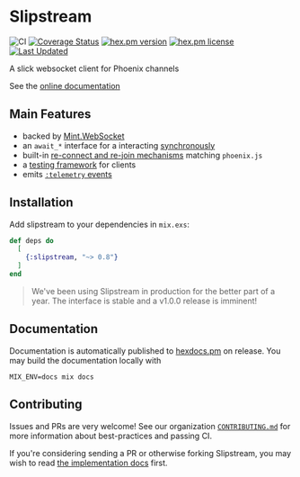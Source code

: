 # Slipstream

![CI](https://github.com/NFIBrokerage/slipstream/workflows/CI/badge.svg)
[![Coverage Status](https://coveralls.io/repos/github/NFIBrokerage/slipstream/badge.svg)](https://coveralls.io/github/NFIBrokerage/slipstream)
[![hex.pm version](https://img.shields.io/hexpm/v/slipstream.svg)](https://hex.pm/packages/slipstream)
[![hex.pm license](https://img.shields.io/hexpm/l/slipstream.svg)](https://github.com/NFIBrokerage/slipstream/blob/main/LICENSE)
[![Last Updated](https://img.shields.io/github/last-commit/NFIBrokerage/slipstream.svg)](https://github.com/NFIBrokerage/slipstream/commits/main)

A slick websocket client for Phoenix channels

See the [online documentation](https://hexdocs.pm/slipstream)

## Main Features

- backed by [Mint.WebSocket](https://github.com/NFIBrokerage/mint_web_socket)
- an `await_*` interface for a interacting [synchronously](https://hexdocs.pm/slipstream/Slipstream.html#module-synchronicity)
- built-in [re-connect and re-join mechanisms](https://hexdocs.pm/slipstream/Slipstream.html#module-retry-mechanisms) matching `phoenix.js`
- a [testing framework](https://hexdocs.pm/slipstream/Slipstream.SocketTest.html#content) for clients
- emits [`:telemetry` events](https://hexdocs.pm/slipstream/telemetry.html#content)

## Installation

Add slipstream to your dependencies in `mix.exs`:

```elixir
def deps do
  [
    {:slipstream, "~> 0.8"}
  ]
end
```

> We've been using Slipstream in production for the better part of a year.
> The interface is stable and a v1.0.0 release is imminent!

## Documentation

Documentation is automatically published to
[hexdocs.pm](https://hexdocs.pm/slipstream) on release. You may build the
documentation locally with

```
MIX_ENV=docs mix docs
```

## Contributing

Issues and PRs are very welcome! See our organization
[`CONTRIBUTING.md`](https://github.com/NFIBrokerage/.github/blob/main/CONTRIBUTING.md)
for more information about best-practices and passing CI.

If you're considering sending a PR or otherwise forking Slipstream, you may
wish to read [the implementation docs](guides/implementation.md) first.
